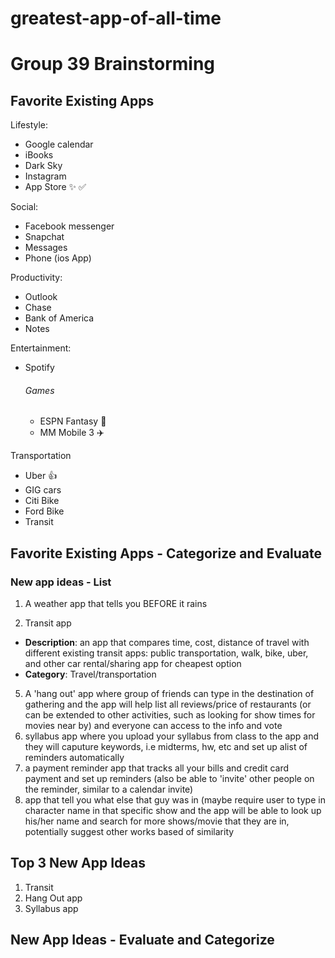 # greatest-app-of-all-time

# Group 39 Brainstorming 

## Favorite Existing Apps 

Lifestyle: 
- Google calendar
- iBooks
- Dark Sky
- Instagram
- App Store  :sparkles: :white_check_mark: 


Social:
- Facebook messenger 
- Snapchat
- Messages 
- Phone (ios App)

Productivity: 
- Outlook
- Chase
- Bank of America
- Notes

Entertainment:
- Spotify
    ###### Games
    - ESPN Fantasy :football:
    - MM Mobile 3 :airplane: 


Transportation
- Uber :+1:
- GIG cars 
- Citi Bike
- Ford Bike
- Transit


## Favorite Existing Apps - Categorize and Evaluate








### New app ideas - List
1. A weather app that tells you BEFORE it rains 
 
3. Transit app 
 - **Description**: an app that compares time, cost, distance of travel with different existing transit apps: public transportation, walk, bike, uber, and other car rental/sharing app for cheapest option
 -  **Category**: Travel/transportation
5. A 'hang out' app where group of friends can type in the destination of gathering and the app will help list all reviews/price of restaurants (or can be extended to other activities, such as looking for show times for movies near by) and everyone can access to the info and vote
6. syllabus app where you upload your syllabus from class to the app and they will caputure keywords, i.e midterms, hw, etc and set up alist of reminders automatically
7. a payment reminder app that tracks all your bills and credit card payment and set up reminders (also be able to 'invite' other people on the reminder, similar to a calendar invite)
8.  app that tell you what else that guy was in (maybe require user to type in character name in that specific show and the app will be able to look up his/her name and search for more shows/movie that they are in, potentially suggest other works based of similarity

## Top 3 New App Ideas
1. Transit
2. Hang Out app
3. Syllabus app

## New App Ideas - Evaluate and Categorize

